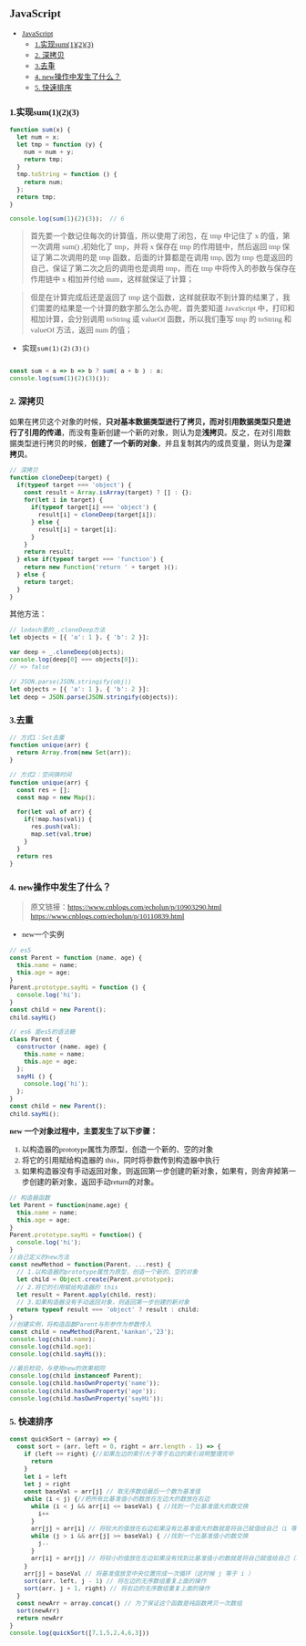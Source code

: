 <font face="微软雅黑" size=2>

## JavaScript
- [JavaScript](#javascript)
  - [1.实现sum(1)(2)(3)](#1实现sum123)
  - [2. 深拷贝](#2-深拷贝)
  - [3.去重](#3去重)
  - [4. new操作中发生了什么？](#4-new操作中发生了什么)
  - [5. 快速排序](#5-快速排序)
  
### 1.实现sum(1)(2)(3)
```js
function sum(x) {
  let num = x;
  let tmp = function (y) {
    num = num + y;
    return tmp;
  }
  tmp.toString = function () {
    return num;
  };
  return tmp;
}

console.log(sum(1)(2)(3));  // 6
```


>首先要一个数记住每次的计算值，所以使用了闭包，在 tmp 中记住了 x 的值，第一次调用 sum() ,初始化了 tmp，并将 x 保存在 tmp 的作用链中，然后返回 tmp 保证了第二次调用的是 tmp 函数，后面的计算都是在调用 tmp, 因为 tmp 也是返回的自己，保证了第二次之后的调用也是调用 tmp，而在 tmp 中将传入的参数与保存在作用链中 x 相加并付给 num，这样就保证了计算；

>但是在计算完成后还是返回了 tmp 这个函数，这样就获取不到计算的结果了，我们需要的结果是一个计算的数字那么怎么办呢，首先要知道 JavaScript 中，打印和相加计算，会分别调用 toString 或 valueOf 函数，所以我们重写 tmp 的 toString 和 valueOf 方法，返回 num 的值；

- 实现`sum(1)(2)(3)()`
```js

const sum = a => b => b ? sum( a + b ) : a;
console.log(sum(1)(2)(3)());
```

### 2. 深拷贝
如果在拷贝这个对象的时候，**只对基本数据类型进行了拷贝，而对引用数据类型只是进行了引用的传递**，而没有重新创建一个新的对象，则认为是**浅拷贝**。反之，在对引用数据类型进行拷贝的时候，**创建了一个新的对象**，并且复制其内的成员变量，则认为是**深拷贝**。
```js
// 深拷贝
function cloneDeep(target) {
  if(typeof target === 'object') {
    const result = Array.isArray(target) ? [] : {};
    for(let i in target) {
      if(typeof target[i] === 'object') {
        result[i] = cloneDeep(target[i]);
      } else {
        result[i] = target[i]; 
      }
    }
    return result;
  } else if(typeof target === 'function') {
    return new Function('return ' + target )();
  } else {
    return target;
  }
}
```

其他方法：
```js
// lodash里的_.cloneDeep方法
let objects = [{ 'a': 1 }, { 'b': 2 }];
 
var deep = _.cloneDeep(objects);
console.log(deep[0] === objects[0]);
// => false
```

```js
// JSON.parse(JSON.stringify(obj))
let objects = [{ 'a': 1 }, { 'b': 2 }];
let deep = JSON.parse(JSON.stringify(objects));
```
### 3.去重
```js
// 方式1：Set去重
function unique(arr) {
  return Array.from(new Set(arr));
}
```

```js
// 方式2：空间换时间
function unique(arr) {
  const res = [];
  const map = new Map();

  for(let val of arr) {
    if(!map.has(val)) {
      res.push(val);
      map.set(val,true)
    }
  }
  return res
}

```
### 4. new操作中发生了什么？
> 原文链接：https://www.cnblogs.com/echolun/p/10903290.html
> https://www.cnblogs.com/echolun/p/10110839.html
- new一个实例
```js
// es5
const Parent = function (name, age) {
  this.name = name;
  this.age = age;
}
Parent.prototype.sayHi = function () {
  console.log('hi');
}
const child = new Parent();
child.sayHi()

// es6 是es5的语法糖
class Parent {
  constructor (name, age) {
    this.name = name;
    this.age = age;
  };
  sayHi () {
    console.log('hi');
  };
}
const child = new Parent();
child.sayHi();

```

**new 一个对象过程中，主要发生了以下步骤：**

1. 以构造器的prototype属性为原型，创造一个新的、空的对象
2. 将它的引用赋给构造器的 this，同时将参数传到构造器中执行
3. 如果构造器没有手动返回对象，则返回第一步创建的新对象，如果有，则舍弃掉第一步创建的新对象，返回手动return的对象。

```js
// 构造器函数
let Parent = function(name,age) {
  this.name = name;
  this.age = age;
}
Parent.prototype.sayHi = function() {
  console.log('hi');
}
//自己定义的new方法
const newMethod = function(Parent, ...rest) {
  // 1.以构造器的prototype属性为原型，创造一个新的、空的对象
  let child = Object.create(Parent.prototype);
  // 2.将它的引用赋给构造器的 this
  let result = Parent.apply(child, rest);
  // 3.如果构造器没有手动返回对象，则返回第一步创建的新对象
  return typeof result === 'object' ? result : child;
}
//创建实例，将构造函数Parent与形参作为参数传入
const child = newMethod(Parent,'kankan','23');
console.log(child.name);
console.log(child.age);
console.log(child.sayHi());

//最后检验，与使用new的效果相同
console.log(child instanceof Parent);
console.log(child.hasOwnProperty('name'));
console.log(child.hasOwnProperty('age'));
console.log(child.hasOwnProperty('sayHi'));
```

### 5. 快速排序
```js
const quickSort = (array) => {
  const sort = (arr, left = 0, right = arr.length - 1) => {
    if (left >= right) {//如果左边的索引大于等于右边的索引说明整理完毕
      return
    }
    let i = left
    let j = right
    const baseVal = arr[j] // 取无序数组最后一个数为基准值
    while (i < j) {//把所有比基准值小的数放在左边大的数放在右边
      while (i < j && arr[i] <= baseVal) { //找到一个比基准值大的数交换
        i++
      }
      arr[j] = arr[i] // 将较大的值放在右边如果没有比基准值大的数就是将自己赋值给自己（i 等于 j）
      while (j > i && arr[j] >= baseVal) { //找到一个比基准值小的数交换
        j--
      }
      arr[i] = arr[j] // 将较小的值放在左边如果没有找到比基准值小的数就是将自己赋值给自己（i 等于 j）
    }
    arr[j] = baseVal // 将基准值放至中央位置完成一次循环（这时候 j 等于 i ）
    sort(arr, left, j - 1) // 将左边的无序数组重复上面的操作
    sort(arr, j + 1, right) // 将右边的无序数组重复上面的操作
  }
  const newArr = array.concat() // 为了保证这个函数是纯函数拷贝一次数组 
  sort(newArr)
  return newArr
}
console.log(quickSort([7,1,5,2,4,6,3]))
```
